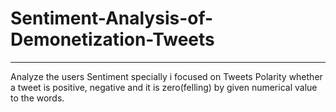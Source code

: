 # Sentiment-Analysis-of-Demonetization-Tweets
-----------------------------------------------------------------------------------------
Analyze the users Sentiment specially i focused on Tweets Polarity whether a tweet is
positive, negative and it is zero(felling) by given numerical value to the words.
